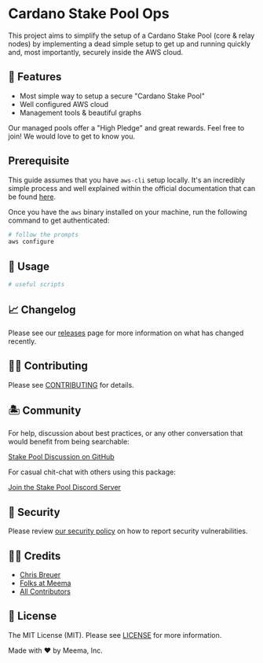 # Cardano Stake Pool Ops

This project aims to simplify the setup of a Cardano Stake Pool (core & relay nodes) by implementing a dead simple setup to get up and running quickly and, most importantly, securely inside the AWS cloud.

## 🐋 Features

- Most simple way to setup a secure "Cardano Stake Pool"
- Well configured AWS cloud
- Management tools & beautiful graphs

Our managed pools offer a "High Pledge" and great rewards. Feel free to join! We would love to get to know you.

## Prerequisite

This guide assumes that you have `aws-cli` setup locally. It's an incredibly simple process and well explained within the official documentation that can be found [here](https://docs.aws.amazon.com/cli/latest/userguide/install-cliv2.html).

Once you have the `aws` binary installed on your machine, run the following command to get authenticated:

```bash
# follow the prompts
aws configure
```

## 🐙 Usage

```bash
# useful scripts
```

## 📈 Changelog

Please see our [releases](https://github.com/meemalabs/cardano-node/releases) page for more information on what has changed recently.

## 💪🏼 Contributing

Please see [CONTRIBUTING](.github/CONTRIBUTING.md) for details.

## 🏝 Community

For help, discussion about best practices, or any other conversation that would benefit from being searchable:

[Stake Pool Discussion on GitHub](https://github.com/meemalabs/cardano-node/discussions)

For casual chit-chat with others using this package:

[Join the Stake Pool Discord Server](https://discord.meema.io)

## 🚨 Security

Please review [our security policy](https://github.com/meemalabs/cardano-node/security/policy) on how to report security vulnerabilities.

## 🙏🏼 Credits

- [Chris Breuer](https://github.com/Chris1904)
- [Folks at Meema](https://github.com/meemalabs)
- [All Contributors](../../contributors)

## 📄 License

The MIT License (MIT). Please see [LICENSE](LICENSE.md) for more information.

Made with ❤️ by Meema, Inc.

